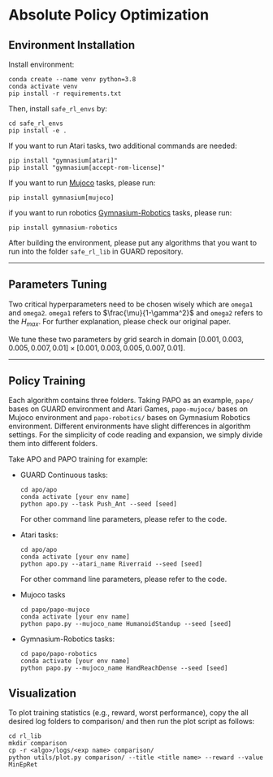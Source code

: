 # Absolute Policy Optimization

## Environment  Installation

Install environment:
```
conda create --name venv python=3.8
conda activate venv
pip install -r requirements.txt
```

Then, install `safe_rl_envs` by:
```
cd safe_rl_envs
pip install -e .
```

If you want to run Atari tasks, two additional commands are needed:

```
pip install "gymnasium[atari]"
pip install "gymnasium[accept-rom-license]"
```

If you want to run [Mujoco](https://gymnasium.farama.org/environments/mujoco/) tasks, please run:

```
pip install gymnasium[mujoco]
```

if you want to run robotics [Gymnasium-Robotics](https://robotics.farama.org/index.html) tasks, please run:

```
pip install gymnasium-robotics
```

After building the environment, please put any algorithms that you want to run into the folder `safe_rl_lib` in GUARD repository.

---

## Parameters  Tuning

Two critical hyperparameters need to be chosen wisely which are `omega1` and `omega2`. `omega1` refers to $\frac{\mu}{1-\gamma^2}$ and `omega2` refers to the $H_{max}$. For further explanation, please check our original paper.

We tune these two parameters by grid search in domain $[0.001, 0.003, 0.005, 0.007, 0.01]\times[0.001, 0.003, 0.005, 0.007, 0.01]$.

---

## Policy  Training
Each algorithm contains three folders. Taking PAPO as an example, `papo/` bases on GUARD environment and Atari Games, `papo-mujoco/` bases on Mujoco environment and `papo-robotics/` bases on Gymnasium Robotics environment. Different environments have slight differences in algorithm settings. For the simplicity of code reading and expansion, we simply divide them into different folders.

Take APO and PAPO training for example:

- GUARD Continuous tasks:

  ```
  cd apo/apo
  conda activate [your env name]
  python apo.py --task Push_Ant --seed [seed]
  ```

  For other command line parameters, please refer to the code.

- Atari tasks:

  ```
  cd apo/apo
  conda activate [your env name]
  python apo.py --atari_name Riverraid --seed [seed]
  ```

  For other command line parameters, please refer to the code.

- Mujoco tasks

  ```
  cd papo/papo-mujoco
  conda activate [your env name]
  python papo.py --mujoco_name HumanoidStandup --seed [seed]
  ```

- Gymnasium-Robotics tasks:

  ```
  cd papo/papo-robotics
  conda activate [your env name]
  python papo.py --mujoco_name HandReachDense --seed [seed]
  ```

## Visualization
To plot training statistics (e.g., reward, worst performance), copy the all desired log folders to comparison/ and then run the plot script as follows:

```
cd rl_lib
mkdir comparison
cp -r <algo>/logs/<exp name> comparison/
python utils/plot.py comparison/ --title <title name> --reward --value MinEpRet
```
